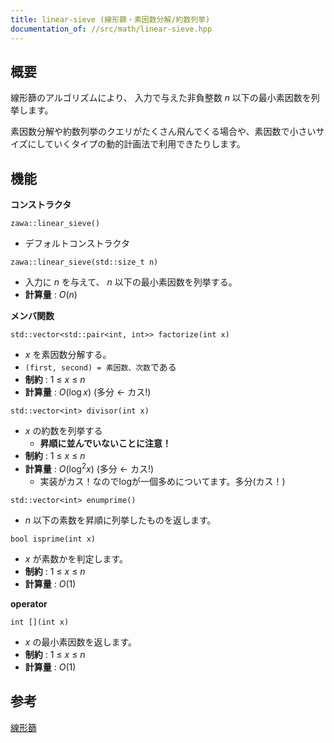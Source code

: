 ```yaml
---
title: linear-sieve (線形篩・素因数分解/約数列挙)
documentation_of: //src/math/linear-sieve.hpp
---
```


## 概要

線形篩のアルゴリズムにより、 入力で与えた非負整数 $n$ 以下の最小素因数を列挙します。

素因数分解や約数列挙のクエリがたくさん飛んでくる場合や、素因数で小さいサイズにしていくタイプの動的計画法で利用できたりします。

## 機能

**コンストラクタ**

`zawa::linear_sieve()`
- デフォルトコンストラクタ

`zawa::linear_sieve(std::size_t n)`
- 入力に $n$ を与えて、 $n$ 以下の最小素因数を列挙する。
- **計算量** : $O(n)$

**メンバ関数**

`std::vector<std::pair<int, int>> factorize(int x)`
- $x$ を素因数分解する。
- `(first, second) = 素因数、次数`である
- **制約** : $1\ \le\ x\ \le\ n$
- **計算量** : $O(\log x)$ (多分 <- カス!)

`std::vector<int> divisor(int x)`
- $x$ の約数を列挙する
	- **昇順に並んでいないことに注意！**
- **制約** : $1\ \le\ x\ \le\ n$
- **計算量** : $O(\log^2 x)$ (多分 <- カス!)
	- 実装がカス！なのでlogが一個多めについてます。多分(カス！)

`std::vector<int> enumprime()`
- $n$ 以下の素数を昇順に列挙したものを返します。

`bool isprime(int x)`
- $x$ が素数かを判定します。
- **制約** : $1\ \le\ x\ \le\ n$
- **計算量** : $O(1)$

**operator**

`int [](int x)`
- $x$ の最小素因数を返します。
- **制約** : $1\ \le\ x\ \le\ n$
- **計算量** : $O(1)$


## 参考

[線形篩](https://37zigen.com/linear-sieve/)

